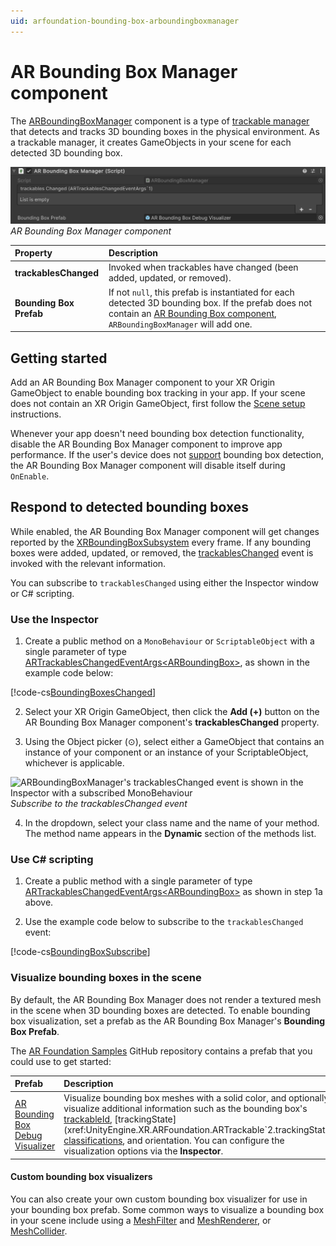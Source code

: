 ```yaml
---
uid: arfoundation-bounding-box-arboundingboxmanager
---
```

# AR Bounding Box Manager component

The [ARBoundingBoxManager](xref:UnityEngine.XR.ARFoundation.ARBoundingBoxManager) component is a type of [trackable manager](xref:arfoundation-managers#trackables-and-trackable-managers) that detects and tracks 3D bounding boxes in the physical environment. As a trackable manager, it creates GameObjects in your scene for each detected 3D bounding box.

![AR Bounding Box Manager component](../../images/ar-bounding-box-manager.png)<br/>*AR Bounding Box Manager component*

| Property | Description |
| :------- | :---------- |
| **trackablesChanged** | Invoked when trackables have changed (been added, updated, or removed). |
| **Bounding Box Prefab** | If not `null`, this prefab is instantiated for each detected 3D bounding box. If the prefab does not contain an [AR Bounding Box component](xref:arfoundation-bounding-box-arboundingbox), `ARBoundingBoxManager` will add one. |

## Getting started

Add an AR Bounding Box Manager component to your XR Origin GameObject to enable bounding box tracking in your app. If your scene does not contain an XR Origin GameObject, first follow the [Scene setup](xref:arfoundation-scene-setup) instructions.

Whenever your app doesn't need bounding box detection functionality, disable the AR Bounding Box Manager component to improve app performance. If the user's device does not [support](xref:arfoundation-bounding-box-platform-support) bounding box detection, the AR Bounding Box Manager component will disable itself during `OnEnable`.

## Respond to detected bounding boxes

While enabled, the AR Bounding Box Manager component will get changes reported by the [XRBoundingBoxSubsystem](xref:UnityEngine.XR.ARSubsystems.XRBoundingBoxSubsystem) every frame. If any bounding boxes were added, updated, or removed, the [trackablesChanged](xref:UnityEngine.XR.ARFoundation.ARTrackableManager`5.trackablesChanged) event is invoked with the relevant information.

You can subscribe to `trackablesChanged` using either the Inspector window or C# scripting.

### Use the Inspector

1. Create a public method on a `MonoBehaviour` or `ScriptableObject` with a single parameter of type [ARTrackablesChangedEventArgs\<ARBoundingBox\>](xref:UnityEngine.XR.ARFoundation.ARTrackablesChangedEventArgs`1), as shown in the example code below:

[!code-cs[BoundingBoxesChanged](../../../Tests/Runtime/CodeSamples/ARTrackableManagerSamples.cs#BoundingBoxesChanged)]

2. Select your XR Origin GameObject, then click the **Add (+)** button on the AR Bounding Box Manager component's **trackablesChanged** property.

3. Using the Object picker (⊙), select either a GameObject that contains an instance of your component or an instance of your ScriptableObject, whichever is applicable.

![ARBoundingBoxManager's trackablesChanged event is shown in the Inspector with a subscribed MonoBehaviour](../../images/ar-trackable-manager-trackables-changed.png)<br/>*Subscribe to the trackablesChanged event*

4. In the dropdown, select your class name and the name of your method. The method name appears in the **Dynamic** section of the methods list.

### Use C# scripting

1. Create a public method with a single parameter of type [ARTrackablesChangedEventArgs\<ARBoundingBox\>](xref:UnityEngine.XR.ARFoundation.ARTrackablesChangedEventArgs`1) as shown in step 1a above.

2. Use the example code below to subscribe to the `trackablesChanged` event:

[!code-cs[BoundingBoxSubscribe](../../../Tests/Runtime/CodeSamples/ARTrackableManagerSamples.cs#BoundingBoxSubscribe)]

### Visualize bounding boxes in the scene

By default, the AR Bounding Box Manager does not render a textured mesh in the scene when 3D bounding boxes are detected. To enable bounding box visualization, set a prefab as the AR Bounding Box Manager's **Bounding Box Prefab**.

The [AR Foundation Samples](https://github.com/Unity-Technologies/arfoundation-samples) GitHub repository contains a prefab that you could use to get started:

| Prefab | Description |
| :----- | :---------- |
| [AR Bounding Box Debug Visualizer](https://github.com/Unity-Technologies/arfoundation-samples/blob/main/Assets/Prefabs/AR%20BoundingBox%20Debug%20Visualizer.prefab) | Visualize bounding box meshes with a solid color, and optionally visualize additional information such as the bounding box's [trackableId](xref:UnityEngine.XR.ARFoundation.ARTrackable`2.trackableId), [trackingState](xref:UnityEngine.XR.ARFoundation.ARTrackable`2.trackingState), [classifications](xref:UnityEngine.XR.ARFoundation.ARBoundingBox.classifications), and orientation. You can configure the visualization options via the **Inspector**. |

#### Custom bounding box visualizers

You can also create your own custom bounding box visualizer for use in your bounding box prefab. Some common ways to visualize a bounding box in your scene include using a [MeshFilter](https://docs.unity3d.com/Manual/class-MeshFilter.html) and [MeshRenderer](https://docs.unity3d.com/Manual/class-MeshRenderer.html), or [MeshCollider](https://docs.unity3d.com/Manual/class-MeshCollider.html).
